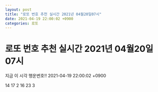 ```yaml
---
layout: post
title: "로또 번호 추천 실시간 2021년 04월20일07시"
date: 2021-04-19 22:00:02 +0900
categories: 로또
---
```


# 로또 번호 추천 실시간 2021년 04월20일07시

지금 이 시각 행운번호!! 2021-04-19 22:00:02 +0900

 14  17  2  16  23  3 

